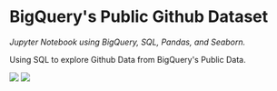 # BigQuery's Public Github Dataset

*Jupyter Notebook using BigQuery, SQL, Pandas, and Seaborn.*

Using SQL to explore Github Data from BigQuery's Public Data.


![](https://dataschool.com/assets/images/sql-optimization/bigquery/bigQuery.png)
![](https://encrypted-tbn0.gstatic.com/images?q=tbn:ANd9GcRxCRvNzgxCglQQF4dEDR2z4UegeKzOEcP73KkucVCynkFpz4hYroN6dYr6msXP_DvzmBw&usqp=CAU)



